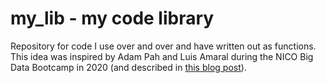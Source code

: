 # my_lib - my code library
Repository for code I use over and over and have written out as functions. This idea was inspired by Adam Pah and Luis Amaral during the NICO Big Data Bootcamp in 2020 (and described in [this blog post](http://www.npcompleteheart.com/posts/i-wish-i-knew-then-what-i-know-now-reproducible-methods-are-awesome/)).
